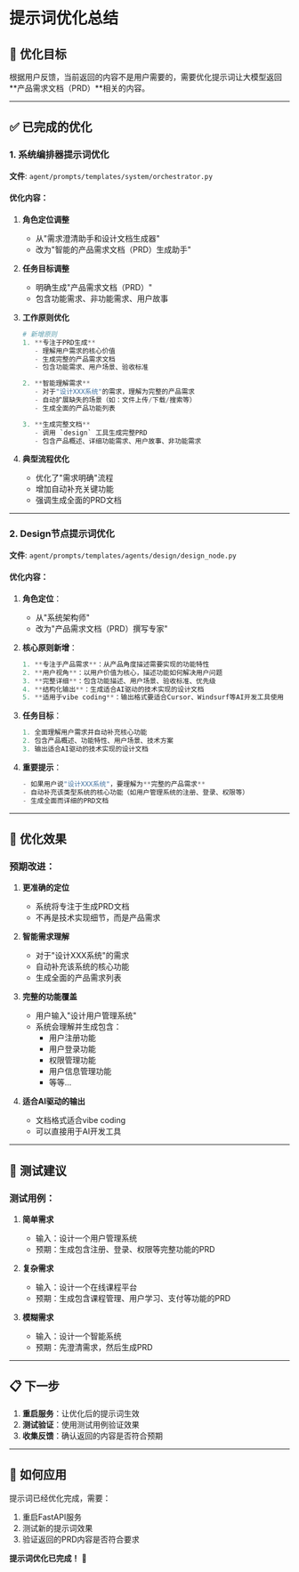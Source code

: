 # 提示词优化总结

## 🎯 优化目标

根据用户反馈，当前返回的内容不是用户需要的，需要优化提示词让大模型返回**产品需求文档（PRD）**相关的内容。

---

## ✅ 已完成的优化

### 1. 系统编排器提示词优化

**文件**: `agent/prompts/templates/system/orchestrator.py`

#### 优化内容：

1. **角色定位调整**
   - 从"需求澄清助手和设计文档生成器"
   - 改为"智能的产品需求文档（PRD）生成助手"

2. **任务目标调整**
   - 明确生成"产品需求文档（PRD）"
   - 包含功能需求、非功能需求、用户故事

3. **工作原则优化**
   ```python
   # 新增原则
   1. **专注于PRD生成**
      - 理解用户需求的核心价值
      - 生成完整的产品需求文档
      - 包含功能需求、用户场景、验收标准

   2. **智能理解需求**
      - 对于"设计XXX系统"的需求，理解为完整的产品需求
      - 自动扩展缺失的场景（如：文件上传/下载/搜索等）
      - 生成全面的产品功能列表

   3. **生成完整文档**
      - 调用 `design` 工具生成完整PRD
      - 包含产品概述、详细功能需求、用户故事、非功能需求
   ```

4. **典型流程优化**
   - 优化了"需求明确"流程
   - 增加自动补充关键功能
   - 强调生成全面的PRD文档

---

### 2. Design节点提示词优化

**文件**: `agent/prompts/templates/agents/design/design_node.py`

#### 优化内容：

1. **角色定位**：
   - 从"系统架构师"
   - 改为"产品需求文档（PRD）撰写专家"

2. **核心原则新增**：
   ```python
   1. **专注于产品需求**：从产品角度描述需要实现的功能特性
   2. **用户视角**：以用户价值为核心，描述功能如何解决用户问题
   3. **完整详细**：包含功能描述、用户场景、验收标准、优先级
   4. **结构化输出**：生成适合AI驱动的技术实现的设计文档
   5. **适用于vibe coding**：输出格式要适合Cursor、Windsurf等AI开发工具使用
   ```

3. **任务目标**：
   ```python
   1. 全面理解用户需求并自动补充核心功能
   2. 包含产品概述、功能特性、用户场景、技术方案
   3. 输出适合AI驱动的技术实现的设计文档
   ```

4. **重要提示**：
   ```python
   - 如果用户说"设计XXX系统"，要理解为**完整的产品需求**
   - 自动补充该类型系统的核心功能（如用户管理系统的注册、登录、权限等）
   - 生成全面而详细的PRD文档
   ```

---

## 🎯 优化效果

### 预期改进：

1. **更准确的定位**
   - 系统将专注于生成PRD文档
   - 不再是技术实现细节，而是产品需求

2. **智能需求理解**
   - 对于"设计XXX系统"的需求
   - 自动补充该系统的核心功能
   - 生成全面的产品需求列表

3. **完整的功能覆盖**
   - 用户输入"设计用户管理系统"
   - 系统会理解并生成包含：
     - 用户注册功能
     - 用户登录功能
     - 权限管理功能
     - 用户信息管理功能
     - 等等...

4. **适合AI驱动的输出**
   - 文档格式适合vibe coding
   - 可以直接用于AI开发工具

---

## 🧪 测试建议

### 测试用例：

1. **简单需求**
   - 输入：设计一个用户管理系统
   - 预期：生成包含注册、登录、权限等完整功能的PRD

2. **复杂需求**
   - 输入：设计一个在线课程平台
   - 预期：生成包含课程管理、用户学习、支付等功能的PRD

3. **模糊需求**
   - 输入：设计一个智能系统
   - 预期：先澄清需求，然后生成PRD

---

## 📋 下一步

1. **重启服务**：让优化后的提示词生效
2. **测试验证**：使用测试用例验证效果
3. **收集反馈**：确认返回的内容是否符合预期

---

## 🔄 如何应用

提示词已经优化完成，需要：
1. 重启FastAPI服务
2. 测试新的提示词效果
3. 验证返回的PRD内容是否符合要求

**提示词优化已完成！** 🎉

